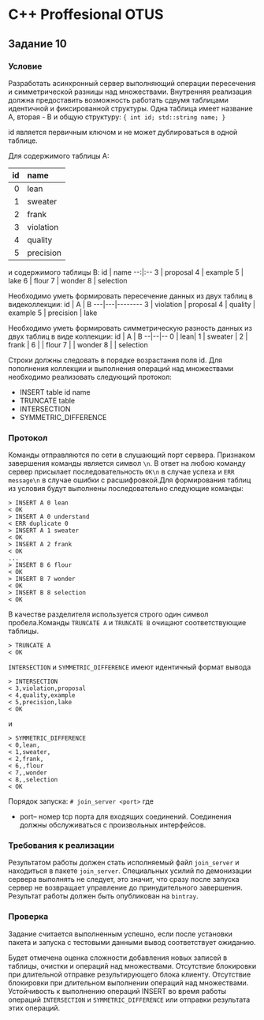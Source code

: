 # C++ Proffesional OTUS

## Задание 10
 
### Условие
 Разработать асинхронный сервер выполняющий операции пересечения и симметрической разницы над множествами.
 Внутренняя реализация должна предоставить возможность работать сдвумя таблицами идентичной и фиксированной структуры. 
 Одна таблица имеет название A, вторая - B и общую структуру: 
 `{ int id; std::string name; } ` 
  
 id является первичным ключом и не может дублироваться в одной таблице.
 
 Для содержимого таблицы A:
 
 id | name
 --:|:---
 0 | lean
 1 | sweater
 2 | frank
 3 | violation
 4 | quality
 5 | precision

 и содержимого таблицы B:
 id | name
 --:|:--
 3 | proposal
 4 | example
 5 | lake
 6 | flour
 7 | wonder
 8 | selection
 
 Необходимо уметь формировать пересечение данных из двух таблиц в видеколлекции:
 id | A | B
 ---|---|--------
3 | violation | proposal
4 | quality   | example
5 | precision | lake

Необходимо уметь формировать симметрическую разность данных из двух таблиц в виде коллекции:
id | A | B
--|--|--
0 | lean| 
1 | sweater   |
2 | frank     |
6 | | flour
7 | | wonder
8 | | selection

Строки должны следовать в порядке возрастания поля id.
Для пополнения коллекции и выполнения операций над множествами необходимо реализовать следующий протокол:

 - INSERT table id name
 - TRUNCATE table
 - INTERSECTION
 - SYMMETRIC_DIFFERENCE
 
 ### Протокол
 Команды отправляются по сети в слушающий порт сервера.  Признаком завершения команды является символ `\n`. В ответ на любою команду сервер присылает последовательность `OK\n` в случае успеха и `ERR message\n` в случае ошибки с расшифровкой.Для формирования таблиц из условия будут выполнены последовательно следующие команды:
 ```
 > INSERT A 0 lean
 < OK
 > INSERT A 0 understand
 < ERR duplicate 0
 > INSERT A 1 sweater
 < OK
 > INSERT A 2 frank
 < OK
 ...
 > INSERT B 6 flour
 < OK
 > INSERT B 7 wonder
 < OK
 > INSERT B 8 selection
 < OK
 ```
В качестве разделителя используется строго один символ пробела.Команды
`TRUNCATE A` и `TRUNCATE B` очищают соответствующие таблицы.
```
> TRUNCATE A
< OK
```
`INTERSECTION` и `SYMMETRIC_DIFFERENCE` имеют идентичный формат вывода
```
> INTERSECTION
< 3,violation,proposal
< 4,quality,example
< 5,precision,lake
< OK
```
и
```
> SYMMETRIC_DIFFERENCE
< 0,lean,
< 1,sweater,
< 2,frank,
< 6,,flour
< 7,,wonder
< 8,,selection
< OK
```
Порядок запуска:
`# join_server <port>`
где
- port– номер tcp порта для входящих соединений. Соединения должны обслуживаться с произвольных интерфейсов.
  
### Требования к реализации
Результатом работы должен стать исполняемый файл `join_server` и находиться в пакете `join_server`. Специальных усилий по демонизации сервера выполнять не следует, это значит, что сразу после запуска сервер не возвращает управление до принудительного завершения. Результат работы должен быть опубликован на `bintray`. 
### Проверка
Задание считается выполненным успешно, если после установки пакета и запуска с тестовыми данными вывод соответствует ожиданию.

Будет отмечена оценка сложности добавления новых записей в таблицы, очистки и операций над множествами. Отсутствие блокировки при длительной  отправке  результирующего  блока  клиенту. Отсутствие блокировки  при  длительном  выполнении  операций  над  множествами. Устойчивость к выполнению операций INSERT во время работы операций `INTERSECTION` и `SYMMETRIC_DIFFERENCE` или отправки результата этих операций.